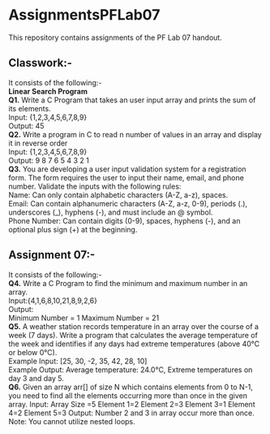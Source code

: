 # AssignmentsPFLab07
This repository contains assignments of the PF Lab 07 handout.

## Classwork:-
It consists of the following:-
<br>**Linear Search Program**
<br>**Q1.** Write a C Program that takes an user input array and prints the sum of its elements. <br>Input: {1,2,3,4,5,6,7,8,9} <br>Output: 45
<br>**Q2.** Write a program in C to read n number of values in an array and display it in reverse order<br>Input: {1,2,3,4,5,6,7,8,9}<br>Output: 9 8 7 6 5 4 3 2 1
<br>**Q3.** You are developing a user input validation system for a registration form. The form requires the user to input their name, email, and phone number. Validate the inputs with the following rules:
<br>Name: Can only contain alphabetic characters (A-Z, a-z), spaces.
<br>Email: Can contain alphanumeric characters (A-Z, a-z, 0-9), periods (.), underscores (_), hyphens (-), and must include an @ symbol.
<br>Phone Number: Can contain digits (0-9), spaces, hyphens (-), and an optional plus sign (+) at the beginning.

## Assignment 07:-
It consists of the following:-
<br>**Q4.** Write a C Program to find the minimum and maximum number in an array.
<br>Input:{4,1,6,8,10,21,8,9,2,6}
<br>Output:
<br>Minimum Number = 1 Maximum Number = 21
<br>**Q5.** A weather station records temperature in an array over the course of a week (7 days). Write a program that calculates the average temperature of the week and identifies if any days had extreme temperatures (above 40°C or below 0°C).
<br>Example Input: [25, 30, -2, 35, 42, 28, 10]
<br>Example Output: Average temperature: 24.0°C, Extreme temperatures on day 3 and day 5.
<br>**Q6.** Given an array arr[] of size N which contains elements from 0 to N-1, you need to find all the
elements occurring more than once in the given array.
Input:
Array Size =5
Element 1=2
Element 2=3
Element 3=1
Element 4=2
Element 5=3
Output:
Number 2 and 3 in array occur more than once.
Note: You cannot utilize nested loops. 
